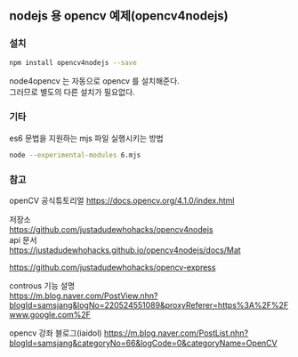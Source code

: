 ## nodejs 용 opencv 예제(opencv4nodejs)

### 설치

```bash
npm install opencv4nodejs --save
```
node4opencv 는 자동으로 opencv 를 설치해준다.  
그러므로 별도의 다른 설치가 필요없다.

### 기타 

es6 문법을 지원하는 mjs 파일 실행시키는 방법  
```bash
node --experimental-modules 6.mjs
```



### 참고

openCV 공식튜토리얼
https://docs.opencv.org/4.1.0/index.html


저장소  
https://github.com/justadudewhohacks/opencv4nodejs  
api 문서  
https://justadudewhohacks.github.io/opencv4nodejs/docs/Mat

https://github.com/justadudewhohacks/opencv-express


controus 기능 설명  
https://m.blog.naver.com/PostView.nhn?blogId=samsjang&logNo=220524551089&proxyReferer=https%3A%2F%2Fwww.google.com%2F

opencv 강좌 블로그(iaidol)
https://m.blog.naver.com/PostList.nhn?blogId=samsjang&categoryNo=66&logCode=0&categoryName=OpenCV





